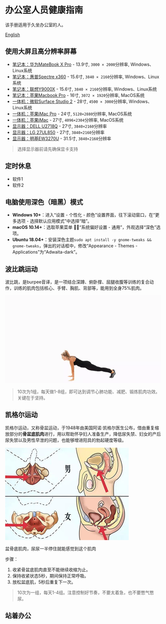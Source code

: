 # 办公室人员健康指南

该手册适用于久坐办公室的人。

[English](README.md)

## 使用大屏且高分辨率屏幕

- [笔记本：华为MateBook X Pro]() - 13.9寸, `3000 × 2000`分辨率, Windows、Linux系统
- [笔记本：惠普Spectre x360]() - 15.6寸, `3840 × 2160`分辨率, Windows、Linux系统
- [笔记本：联想Y9000X]() - 15.6寸, `3840 × 2160`分辨率, Windows、Linux系统
- [笔记本：苹果Macbook Pro]() - 16寸, `3072 × 1920`分辨率, MacOS系统  
- [一体机：微软Surface Studio 2]() - 28寸, `4500 × 3000`分辨率, Windows、Linux系统
- [一体机：苹果iMac Pro]() - 24寸, `5120×2880`分辨率, MacOS系统
- [一体机：苹果iMac]() - 27寸, `4096×2304`分辨率, MacOS系统  
- [显示器：DELL U2718Q]() - 27寸, `3840×2160`分辨率
- [显示器：LG 27UL850]() - 27寸, `3840×2160`分辨率
- [显示器：明基EW3270U]() - 31.5寸, `3840×2160`分辨率

> 选择显示器前请先确保显卡支持

## 定时休息
- 软件1
- 软件2

## 电脑使用深色（暗黑）模式
- **Windows 10+**：进入“设置 - 个性化 - 颜色”设置界面，往下滚动窗口，在“更多选项 - 选择默认应用模式”中选择“暗”。
- **macOS 10.14+**：选取苹果菜单 ，“系统偏好设置 - 通用”，外观选择“深色”选项。
- **Ubuntu 18.04+**：安装深色主题`sudo apt install -y gnome-tweaks && gnome-tweaks`，弹出的对话框中，修改“Appearance - Themes - Applications”为“Adwaita-dark”。


## 波比跳运动
波比跳，是burpee音译，是一项结合深蹲、俯卧撑、屈腿收腹等训练的复合动作，训练的肌肉包括核心、手臂、胸肌、背部等，能用到全身75%肌肉。

![](pobee.webp)

> 10次为1组，每天做1-8组，即可达到调节心肺功能、减肥、锻炼肌肉功效。关键在于坚持。

## 凯格尔运动
凯格尔运动，又称骨盆运动，于1948年由美国阿诺·凯格尔医生公布，借由重复缩放部分的**骨盆底肌肉**进行，用以帮助怀孕妇人准备生产，降低尿失禁、妇女的产后尿失禁以及男性早泄的问题，也能够增进阳具的勃起硬度等级。

![](pelvic_anatomy.jpg)

盆骨底肌肉，尿尿一半停住就能感觉到这个肌肉

步骤：
1. 收紧骨盆底肌肉直至不能继续收缩为止。
2. 保持收紧状态5秒，期间保持正常呼吸。
3. 放松盆底肌，5秒后重复下一次。

> 10次为一组，每天1-4组。注意控制好节奏，不要太着急，也不要憋气憋尿。

## 站着办公


